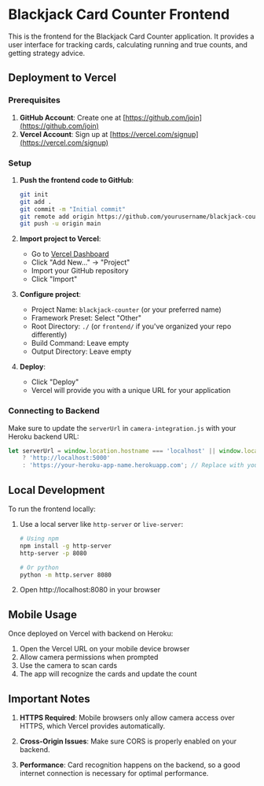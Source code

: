# Blackjack Card Counter Frontend

This is the frontend for the Blackjack Card Counter application. It provides a user interface for tracking cards, calculating running and true counts, and getting strategy advice.

## Deployment to Vercel

### Prerequisites

1. **GitHub Account**: Create one at [https://github.com/join](https://github.com/join)
2. **Vercel Account**: Sign up at [https://vercel.com/signup](https://vercel.com/signup)

### Setup

1. **Push the frontend code to GitHub**:
   ```bash
   git init
   git add .
   git commit -m "Initial commit"
   git remote add origin https://github.com/yourusername/blackjack-counter.git
   git push -u origin main
   ```

2. **Import project to Vercel**:
   - Go to [Vercel Dashboard](https://vercel.com/dashboard)
   - Click "Add New..." → "Project"
   - Import your GitHub repository
   - Click "Import"

3. **Configure project**:
   - Project Name: `blackjack-counter` (or your preferred name)
   - Framework Preset: Select "Other"
   - Root Directory: `./` (or `frontend/` if you've organized your repo differently)
   - Build Command: Leave empty
   - Output Directory: Leave empty

4. **Deploy**:
   - Click "Deploy"
   - Vercel will provide you with a unique URL for your application

### Connecting to Backend

Make sure to update the `serverUrl` in `camera-integration.js` with your Heroku backend URL:

```javascript
let serverUrl = window.location.hostname === 'localhost' || window.location.hostname === '127.0.0.1' 
    ? 'http://localhost:5000'
    : 'https://your-heroku-app-name.herokuapp.com'; // Replace with your actual Heroku app URL
```

## Local Development

To run the frontend locally:

1. Use a local server like `http-server` or `live-server`:
   ```bash
   # Using npm
   npm install -g http-server
   http-server -p 8080
   
   # Or python
   python -m http.server 8080
   ```

2. Open http://localhost:8080 in your browser

## Mobile Usage

Once deployed on Vercel with backend on Heroku:

1. Open the Vercel URL on your mobile device browser
2. Allow camera permissions when prompted
3. Use the camera to scan cards
4. The app will recognize the cards and update the count

## Important Notes

1. **HTTPS Required**: Mobile browsers only allow camera access over HTTPS, which Vercel provides automatically.

2. **Cross-Origin Issues**: Make sure CORS is properly enabled on your backend.

3. **Performance**: Card recognition happens on the backend, so a good internet connection is necessary for optimal performance. 